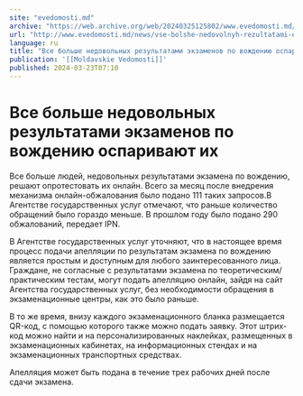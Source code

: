 ```yaml
---
site: "evedomosti.md"
archive: "https://web.archive.org/web/20240325125802/www.evedomosti.md/news/vse-bolshe-nedovolnyh-rezultatami-ekzamenov-po-vozhdeniyu-os"
url: "http://www.evedomosti.md/news/vse-bolshe-nedovolnyh-rezultatami-ekzamenov-po-vozhdeniyu-os"
language: ru
title: "Все больше недовольных результатами экзаменов по вождению оспаривают их"
publication: '[[Moldavskie Vedomosti]]'
published: 2024-03-23T07:10
---
```


# Все больше недовольных результатами экзаменов по вождению оспаривают их

Все больше людей, недовольных результатами экзамена по вождению, решают опротестовать их онлайн. Всего за месяц после внедрения механизма онлайн-обжалования было подано 111 таких запросов.В Агентстве государственных услуг отмечают, что раньше количество обращений было гораздо меньше. В прошлом году было подано 290 обжалований, передает IPN.

В Агентстве государственных услуг уточняют, что в настоящее время процесс подачи апелляции по результатам экзамена по вождению является простым и доступным для любого заинтересованного лица. Граждане, не согласные с результатами экзамена по теоретическим/практическим тестам, могут подать апелляцию онлайн, зайдя на сайт Агентства государственных услуг, без необходимости обращения в экзаменационные центры, как это было раньше.

В то же время, внизу каждого экзаменационного бланка размещается QR-код, с помощью которого также можно подать заявку. Этот штрих-код можно найти и на персонализированных наклейках, размещенных в экзаменационных кабинетах, на информационных стендах и на экзаменационных транспортных средствах.

Апелляция может быть подана в течение трех рабочих дней после сдачи экзамена.